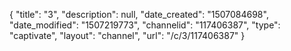 {
    "title": "3",
    "description": null,
    "date_created": "1507084698",
    "date_modified": "1507219773",
    "channelid": "117406387",
    "type": "captivate",
    "layout": "channel",
    "url": "\/c\/3\/117406387"
}